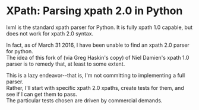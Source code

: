 # XPath: Parsing xpath 2.0 in Python

lxml is the standard xpath parser for Python.  It is fully xpath 1.0 capable, but does not work for xpath 2.0 syntax.

In fact, as of March 31 2016, I have been unable to find an xpath 2.0 parser for python.  
The idea of this fork of (via Greg Haskin's copy) of Niel Damien's xpath 1.0  parser is to remedy that, at least to some extent.

This is a lazy endeavor--that is, I'm not committing to implementing a full parser.  
Rather, I'll start with specific xpath 2.0 xpaths, create tests for them, and see if I can get them to pass.  
The particular tests chosen are driven by commercial demands.
